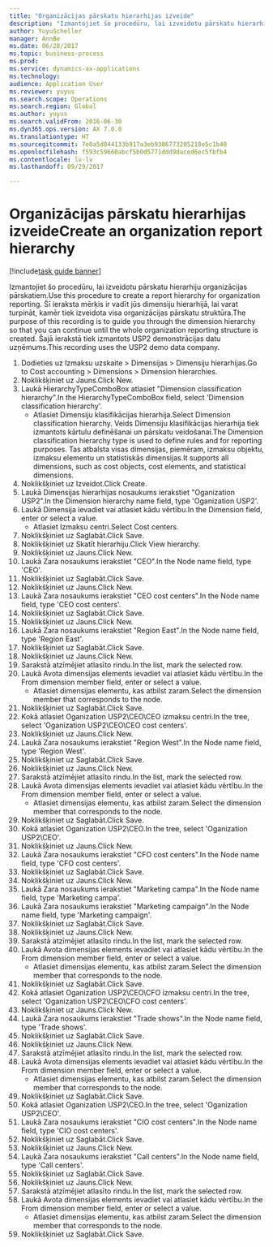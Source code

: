 ```yaml
--- 
title: "Organizācijas pārskatu hierarhijas izveide"
description: "Izmantojiet šo procedūru, lai izveidotu pārskatu hierarhiju organizācijas pārskatiem."
author: YuyuScheller
manager: AnnBe
ms.date: 06/28/2017
ms.topic: business-process
ms.prod: 
ms.service: dynamics-ax-applications
ms.technology: 
audience: Application User
ms.reviewer: yuyus
ms.search.scope: Operations
ms.search.region: Global
ms.author: yuyus
ms.search.validFrom: 2016-06-30
ms.dyn365.ops.version: AX 7.0.0
ms.translationtype: HT
ms.sourcegitcommit: 7e0a5d044133b917a3eb9386773205218e5c1b40
ms.openlocfilehash: f593c59660abcf5b0d5771ddd9daced6ec5fbfb4
ms.contentlocale: lv-lv
ms.lasthandoff: 09/29/2017

---
```

# <a name="create-an-organization-report-hierarchy"></a><span data-ttu-id="75a19-103">Organizācijas pārskatu hierarhijas izveide</span><span class="sxs-lookup"><span data-stu-id="75a19-103">Create an organization report hierarchy</span></span>

[!include[task guide banner](../../includes/task-guide-banner.md)]

<span data-ttu-id="75a19-104">Izmantojiet šo procedūru, lai izveidotu pārskatu hierarhiju organizācijas pārskatiem.</span><span class="sxs-lookup"><span data-stu-id="75a19-104">Use this procedure to create a report hierarchy for organization reporting.</span></span> <span data-ttu-id="75a19-105">Šī ieraksta mērķis ir vadīt jūs dimensiju hierarhijā, lai varat turpināt, kamēr tiek izveidota visa organizācijas pārskatu struktūra.</span><span class="sxs-lookup"><span data-stu-id="75a19-105">The purpose of this recording is to guide you through the dimension hierarchy so that you can continue until the whole organization reporting structure is created.</span></span> <span data-ttu-id="75a19-106">Šajā ierakstā tiek izmantots USP2 demonstrācijas datu uzņēmums.</span><span class="sxs-lookup"><span data-stu-id="75a19-106">This recording uses the USP2 demo data company.</span></span>

1. <span data-ttu-id="75a19-107">Dodieties uz Izmaksu uzskaite > Dimensijas > Dimensiju hierarhijas.</span><span class="sxs-lookup"><span data-stu-id="75a19-107">Go to Cost accounting > Dimensions > Dimension hierarchies.</span></span>
2. <span data-ttu-id="75a19-108">Noklikšķiniet uz Jauns.</span><span class="sxs-lookup"><span data-stu-id="75a19-108">Click New.</span></span>
3. <span data-ttu-id="75a19-109">Laukā HierarchyTypeComboBox atlasiet "Dimension classification hierarchy".</span><span class="sxs-lookup"><span data-stu-id="75a19-109">In the HierarchyTypeComboBox field, select 'Dimension classification hierarchy'.</span></span>
    * <span data-ttu-id="75a19-110">Atlasiet Dimensiju klasifikācijas hierarhija.</span><span class="sxs-lookup"><span data-stu-id="75a19-110">Select Dimension classification hierarchy.</span></span> <span data-ttu-id="75a19-111">Veids Dimensiju klasifikācijas hierarhija tiek izmantots kārtulu definēšanai un pārskatu veidošanai.</span><span class="sxs-lookup"><span data-stu-id="75a19-111">The Dimension classification hierarchy type is used to define rules and for reporting purposes.</span></span> <span data-ttu-id="75a19-112">Tas atbalsta visas dimensijas, piemēram, izmaksu objektu, izmaksu elementu un statistiskās dimensijas.</span><span class="sxs-lookup"><span data-stu-id="75a19-112">It supports all dimensions, such as cost objects, cost elements, and statistical dimensions.</span></span>  
4. <span data-ttu-id="75a19-113">Noklikšķiniet uz Izveidot.</span><span class="sxs-lookup"><span data-stu-id="75a19-113">Click Create.</span></span>
5. <span data-ttu-id="75a19-114">Laukā Dimensijas hierarhijas nosaukums ierakstiet "Oganization USP2".</span><span class="sxs-lookup"><span data-stu-id="75a19-114">In the Dimension hierarchy name field, type 'Oganization USP2'.</span></span>
6. <span data-ttu-id="75a19-115">Laukā Dimensija ievadiet vai atlasiet kādu vērtību.</span><span class="sxs-lookup"><span data-stu-id="75a19-115">In the Dimension field, enter or select a value.</span></span>
    * <span data-ttu-id="75a19-116">Atlasiet Izmaksu centri.</span><span class="sxs-lookup"><span data-stu-id="75a19-116">Select Cost centers.</span></span>  
7. <span data-ttu-id="75a19-117">Noklikšķiniet uz Saglabāt.</span><span class="sxs-lookup"><span data-stu-id="75a19-117">Click Save.</span></span>
8. <span data-ttu-id="75a19-118">Noklikšķiniet uz Skatīt hierarhiju.</span><span class="sxs-lookup"><span data-stu-id="75a19-118">Click View hierarchy.</span></span>
9. <span data-ttu-id="75a19-119">Noklikšķiniet uz Jauns.</span><span class="sxs-lookup"><span data-stu-id="75a19-119">Click New.</span></span>
10. <span data-ttu-id="75a19-120">Laukā Zara nosaukums ierakstiet "CEO".</span><span class="sxs-lookup"><span data-stu-id="75a19-120">In the Node name field, type 'CEO'.</span></span>
11. <span data-ttu-id="75a19-121">Noklikšķiniet uz Saglabāt.</span><span class="sxs-lookup"><span data-stu-id="75a19-121">Click Save.</span></span>
12. <span data-ttu-id="75a19-122">Noklikšķiniet uz Jauns.</span><span class="sxs-lookup"><span data-stu-id="75a19-122">Click New.</span></span>
13. <span data-ttu-id="75a19-123">Laukā Zara nosaukums ierakstiet "CEO cost centers".</span><span class="sxs-lookup"><span data-stu-id="75a19-123">In the Node name field, type 'CEO cost centers'.</span></span>
14. <span data-ttu-id="75a19-124">Noklikšķiniet uz Saglabāt.</span><span class="sxs-lookup"><span data-stu-id="75a19-124">Click Save.</span></span>
15. <span data-ttu-id="75a19-125">Noklikšķiniet uz Jauns.</span><span class="sxs-lookup"><span data-stu-id="75a19-125">Click New.</span></span>
16. <span data-ttu-id="75a19-126">Laukā Zara nosaukums ierakstiet "Region East".</span><span class="sxs-lookup"><span data-stu-id="75a19-126">In the Node name field, type 'Region East'.</span></span>
17. <span data-ttu-id="75a19-127">Noklikšķiniet uz Saglabāt.</span><span class="sxs-lookup"><span data-stu-id="75a19-127">Click Save.</span></span>
18. <span data-ttu-id="75a19-128">Noklikšķiniet uz Jauns.</span><span class="sxs-lookup"><span data-stu-id="75a19-128">Click New.</span></span>
19. <span data-ttu-id="75a19-129">Sarakstā atzīmējiet atlasīto rindu.</span><span class="sxs-lookup"><span data-stu-id="75a19-129">In the list, mark the selected row.</span></span>
20. <span data-ttu-id="75a19-130">Laukā Avota dimensijas elements ievadiet vai atlasiet kādu vērtību.</span><span class="sxs-lookup"><span data-stu-id="75a19-130">In the From dimension member field, enter or select a value.</span></span>
    * <span data-ttu-id="75a19-131">Atlasiet dimensijas elementu, kas atbilst zaram.</span><span class="sxs-lookup"><span data-stu-id="75a19-131">Select the dimension member that corresponds to the node.</span></span>  
21. <span data-ttu-id="75a19-132">Noklikšķiniet uz Saglabāt.</span><span class="sxs-lookup"><span data-stu-id="75a19-132">Click Save.</span></span>
22. <span data-ttu-id="75a19-133">Kokā atlasiet Oganization USP2\CEO\CEO izmaksu centri.</span><span class="sxs-lookup"><span data-stu-id="75a19-133">In the tree, select 'Oganization USP2\CEO\CEO cost centers'.</span></span>
23. <span data-ttu-id="75a19-134">Noklikšķiniet uz Jauns.</span><span class="sxs-lookup"><span data-stu-id="75a19-134">Click New.</span></span>
24. <span data-ttu-id="75a19-135">Laukā Zara nosaukums ierakstiet "Region West".</span><span class="sxs-lookup"><span data-stu-id="75a19-135">In the Node name field, type 'Region West'.</span></span>
25. <span data-ttu-id="75a19-136">Noklikšķiniet uz Saglabāt.</span><span class="sxs-lookup"><span data-stu-id="75a19-136">Click Save.</span></span>
26. <span data-ttu-id="75a19-137">Noklikšķiniet uz Jauns.</span><span class="sxs-lookup"><span data-stu-id="75a19-137">Click New.</span></span>
27. <span data-ttu-id="75a19-138">Sarakstā atzīmējiet atlasīto rindu.</span><span class="sxs-lookup"><span data-stu-id="75a19-138">In the list, mark the selected row.</span></span>
28. <span data-ttu-id="75a19-139">Laukā Avota dimensijas elements ievadiet vai atlasiet kādu vērtību.</span><span class="sxs-lookup"><span data-stu-id="75a19-139">In the From dimension member field, enter or select a value.</span></span>
    * <span data-ttu-id="75a19-140">Atlasiet dimensijas elementu, kas atbilst zaram.</span><span class="sxs-lookup"><span data-stu-id="75a19-140">Select the dimension member that corresponds to the node.</span></span>  
29. <span data-ttu-id="75a19-141">Noklikšķiniet uz Saglabāt.</span><span class="sxs-lookup"><span data-stu-id="75a19-141">Click Save.</span></span>
30. <span data-ttu-id="75a19-142">Kokā atlasiet Oganization USP2\CEO.</span><span class="sxs-lookup"><span data-stu-id="75a19-142">In the tree, select 'Oganization USP2\CEO'.</span></span>
31. <span data-ttu-id="75a19-143">Noklikšķiniet uz Jauns.</span><span class="sxs-lookup"><span data-stu-id="75a19-143">Click New.</span></span>
32. <span data-ttu-id="75a19-144">Laukā Zara nosaukums ierakstiet "CFO cost centers".</span><span class="sxs-lookup"><span data-stu-id="75a19-144">In the Node name field, type 'CFO cost centers'.</span></span>
33. <span data-ttu-id="75a19-145">Noklikšķiniet uz Saglabāt.</span><span class="sxs-lookup"><span data-stu-id="75a19-145">Click Save.</span></span>
34. <span data-ttu-id="75a19-146">Noklikšķiniet uz Jauns.</span><span class="sxs-lookup"><span data-stu-id="75a19-146">Click New.</span></span>
35. <span data-ttu-id="75a19-147">Laukā Zara nosaukums ierakstiet "Marketing campa".</span><span class="sxs-lookup"><span data-stu-id="75a19-147">In the Node name field, type 'Marketing campa'.</span></span>
36. <span data-ttu-id="75a19-148">Laukā Zara nosaukums ierakstiet "Marketing campaign".</span><span class="sxs-lookup"><span data-stu-id="75a19-148">In the Node name field, type 'Marketing campaign'.</span></span>
37. <span data-ttu-id="75a19-149">Noklikšķiniet uz Saglabāt.</span><span class="sxs-lookup"><span data-stu-id="75a19-149">Click Save.</span></span>
38. <span data-ttu-id="75a19-150">Noklikšķiniet uz Jauns.</span><span class="sxs-lookup"><span data-stu-id="75a19-150">Click New.</span></span>
39. <span data-ttu-id="75a19-151">Sarakstā atzīmējiet atlasīto rindu.</span><span class="sxs-lookup"><span data-stu-id="75a19-151">In the list, mark the selected row.</span></span>
40. <span data-ttu-id="75a19-152">Laukā Avota dimensijas elements ievadiet vai atlasiet kādu vērtību.</span><span class="sxs-lookup"><span data-stu-id="75a19-152">In the From dimension member field, enter or select a value.</span></span>
    * <span data-ttu-id="75a19-153">Atlasiet dimensijas elementu, kas atbilst zaram.</span><span class="sxs-lookup"><span data-stu-id="75a19-153">Select the dimension member that corresponds to the node.</span></span>  
41. <span data-ttu-id="75a19-154">Noklikšķiniet uz Saglabāt.</span><span class="sxs-lookup"><span data-stu-id="75a19-154">Click Save.</span></span>
42. <span data-ttu-id="75a19-155">Kokā atlasiet Oganization USP2\CEO\CFO izmaksu centri.</span><span class="sxs-lookup"><span data-stu-id="75a19-155">In the tree, select 'Oganization USP2\CEO\CFO cost centers'.</span></span>
43. <span data-ttu-id="75a19-156">Noklikšķiniet uz Jauns.</span><span class="sxs-lookup"><span data-stu-id="75a19-156">Click New.</span></span>
44. <span data-ttu-id="75a19-157">Laukā Zara nosaukums ierakstiet "Trade shows".</span><span class="sxs-lookup"><span data-stu-id="75a19-157">In the Node name field, type 'Trade shows'.</span></span>
45. <span data-ttu-id="75a19-158">Noklikšķiniet uz Saglabāt.</span><span class="sxs-lookup"><span data-stu-id="75a19-158">Click Save.</span></span>
46. <span data-ttu-id="75a19-159">Noklikšķiniet uz Jauns.</span><span class="sxs-lookup"><span data-stu-id="75a19-159">Click New.</span></span>
47. <span data-ttu-id="75a19-160">Sarakstā atzīmējiet atlasīto rindu.</span><span class="sxs-lookup"><span data-stu-id="75a19-160">In the list, mark the selected row.</span></span>
48. <span data-ttu-id="75a19-161">Laukā Avota dimensijas elements ievadiet vai atlasiet kādu vērtību.</span><span class="sxs-lookup"><span data-stu-id="75a19-161">In the From dimension member field, enter or select a value.</span></span>
    * <span data-ttu-id="75a19-162">Atlasiet dimensijas elementu, kas atbilst zaram.</span><span class="sxs-lookup"><span data-stu-id="75a19-162">Select the dimension member that corresponds to the node.</span></span>  
49. <span data-ttu-id="75a19-163">Noklikšķiniet uz Saglabāt.</span><span class="sxs-lookup"><span data-stu-id="75a19-163">Click Save.</span></span>
50. <span data-ttu-id="75a19-164">Kokā atlasiet Oganization USP2\CEO.</span><span class="sxs-lookup"><span data-stu-id="75a19-164">In the tree, select 'Oganization USP2\CEO'.</span></span>
51. <span data-ttu-id="75a19-165">Laukā Zara nosaukums ierakstiet "CIO cost centers".</span><span class="sxs-lookup"><span data-stu-id="75a19-165">In the Node name field, type 'CIO cost centers'.</span></span>
52. <span data-ttu-id="75a19-166">Noklikšķiniet uz Saglabāt.</span><span class="sxs-lookup"><span data-stu-id="75a19-166">Click Save.</span></span>
53. <span data-ttu-id="75a19-167">Noklikšķiniet uz Jauns.</span><span class="sxs-lookup"><span data-stu-id="75a19-167">Click New.</span></span>
54. <span data-ttu-id="75a19-168">Laukā Zara nosaukums ierakstiet "Call centers".</span><span class="sxs-lookup"><span data-stu-id="75a19-168">In the Node name field, type 'Call centers'.</span></span>
55. <span data-ttu-id="75a19-169">Noklikšķiniet uz Saglabāt.</span><span class="sxs-lookup"><span data-stu-id="75a19-169">Click Save.</span></span>
56. <span data-ttu-id="75a19-170">Noklikšķiniet uz Jauns.</span><span class="sxs-lookup"><span data-stu-id="75a19-170">Click New.</span></span>
57. <span data-ttu-id="75a19-171">Sarakstā atzīmējiet atlasīto rindu.</span><span class="sxs-lookup"><span data-stu-id="75a19-171">In the list, mark the selected row.</span></span>
58. <span data-ttu-id="75a19-172">Laukā Avota dimensijas elements ievadiet vai atlasiet kādu vērtību.</span><span class="sxs-lookup"><span data-stu-id="75a19-172">In the From dimension member field, enter or select a value.</span></span>
    * <span data-ttu-id="75a19-173">Atlasiet dimensijas elementu, kas atbilst zaram.</span><span class="sxs-lookup"><span data-stu-id="75a19-173">Select the dimension member that corresponds to the node.</span></span>  
59. <span data-ttu-id="75a19-174">Noklikšķiniet uz Saglabāt.</span><span class="sxs-lookup"><span data-stu-id="75a19-174">Click Save.</span></span>


